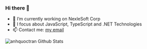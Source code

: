 ### Hi there 👋

<!--
**anhquoctran/anhquoctran** is a ✨ _special_ ✨ repository because its `README.md` (this file) appears on your GitHub profile.
-->
- 🔭 I’m currently working on NexleSoft Corp
- 🌱 I focus about JavaScript, TypeScript and .NET Technologies
- 📫 Contact me: [my email](mailto:aquoc.hue@outlook.com)

![anhquoctran Github Stats](https://github-readme-stats.vercel.app/api?username=anhquoctran&show_icons=true&theme=material-palenight)
